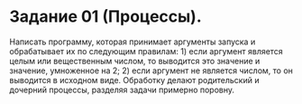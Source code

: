 # Задание 01 (Процессы).
Написать программу, которая принимает аргументы запуска и обрабатывает их по следующим правилам: 1) если аргумент является целым или вещественным числом, то выводится это значение и значение, умноженное на 2; 2) если аргумент не является числом, то он выводится в исходном виде. Обработку делают родительский и дочерний процессы, разделяя задачи примерно поровну.